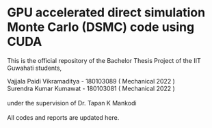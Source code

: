 <!-- # DSMC_BTP_2022 -->
<h1> GPU accelerated direct simulation Monte Carlo (DSMC) code using CUDA </h1>
<p> This is the official repository of the Bachelor Thesis Project of the IIT Guwahati students, <br>
  
  Vajjala Paidi Vikramaditya - 180103089 ( Mechanical 2022 ) <br>
  Surendra Kumar Kumawat - 180103081 ( Mechanical 2022 )
<br><br>
  under the supervision of Dr. Tapan K Mankodi<br><br>
  All codes and reports are updated here.
  <p>
